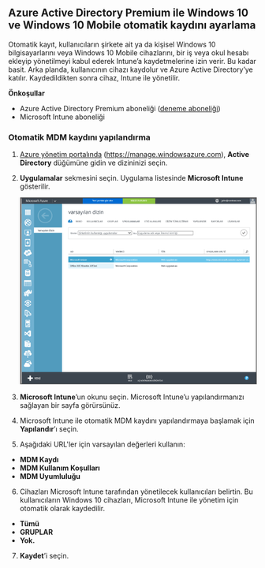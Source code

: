 ## <a name="set-up-windows-10-and-windows-10-mobile-automatic-enrollment-with-azure-active-directory-premium"></a>Azure Active Directory Premium ile Windows 10 ve Windows 10 Mobile otomatik kaydını ayarlama

Otomatik kayıt, kullanıcıların şirkete ait ya da kişisel Windows 10 bilgisayarlarını veya Windows 10 Mobile cihazlarını, bir iş veya okul hesabı ekleyip yönetilmeyi kabul ederek Intune’a kaydetmelerine izin verir. Bu kadar basit. Arka planda, kullanıcının cihazı kaydolur ve Azure Active Directory’ye katılır. Kaydedildikten sonra cihaz, Intune ile yönetilir.

**Önkoşullar**
- Azure Active Directory Premium aboneliği ([deneme aboneliği](http://go.microsoft.com/fwlink/?LinkID=816845))
- Microsoft Intune aboneliği


### <a name="configure-automatic-mdm-enrollment"></a>Otomatik MDM kaydını yapılandırma

1. [Azure yönetim portalında](https://manage.windowsazure.com) (https://manage.windowsazure.com), **Active Directory** düğümüne gidin ve dizininizi seçin.

2. **Uygulamalar** sekmesini seçin. Uygulama listesinde **Microsoft Intune** gösterilir.

    ![Microsoft Intune ile Azure AD uygulamaları](../media/aad-intune-app.png)

3. **Microsoft Intune**’un okunu seçin. Microsoft Intune’u yapılandırmanızı sağlayan bir sayfa görürsünüz.

4. Microsoft Intune ile otomatik MDM kaydını yapılandırmaya başlamak için **Yapılandır**’ı seçin.

5. Aşağıdaki URL'ler için varsayılan değerleri kullanın:

  - **MDM Kaydı**
  - **MDM Kullanım Koşulları** 
  - **MDM Uyumluluğu**

6.  Cihazları Microsoft Intune tarafından yönetilecek kullanıcıları belirtin. Bu kullanıcıların Windows 10 cihazları, Microsoft Intune ile yönetim için otomatik olarak kaydedilir.

  - **Tümü**
  - **GRUPLAR**
  - **Yok.**

7. **Kaydet**’i seçin.

